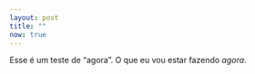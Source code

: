 ```yaml
---
layout: post
title: ""
now: true
---
```


Esse é um teste de “agora”. O que eu vou estar fazendo _agora_.
